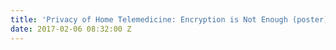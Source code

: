 ```yaml
---
title: 'Privacy of Home Telemedicine: Encryption is Not Enough (poster)'
date: 2017-02-06 08:32:00 Z
---
```


